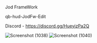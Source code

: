 Jod FrameWork

qb-hud-JodFw-Edit

Discord - https://discord.gg/HueyjzPa2Q

![Screenshot (1038)](https://user-images.githubusercontent.com/113201111/189526128-79e79a71-84b3-44f0-b19f-0ae9fdab6970.png)
![Screenshot (1040)](https://user-images.githubusercontent.com/113201111/189526130-3615a1c5-89b3-4ece-81ed-45533e0473ed.png)
